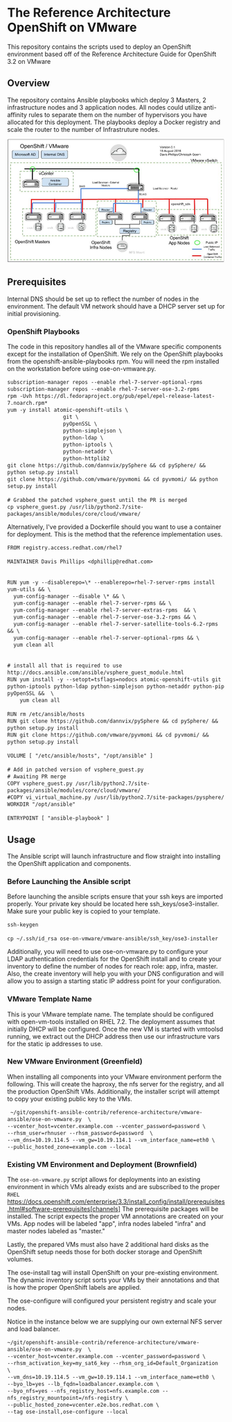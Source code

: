 # The Reference Architecture OpenShift on VMware
This repository contains the scripts used to deploy an OpenShift environment based off of the Reference Architecture Guide for OpenShift 3.2 on VMware

## Overview
The repository contains Ansible playbooks which deploy 3 Masters, 2 infrastructure nodes and 3 application nodes. All nodes could utilize anti-affinity rules to separate them on the number of hypervisors you have allocated for this deployment. The playbooks deploy a Docker registry and scale the router to the number of Infrastruture nodes.

![Architecture](images/OSE-on-VMware-Architecture.jpg)

## Prerequisites
Internal DNS should be set up to reflect the number of nodes in the environment. The default VM network should have a DHCP server set up for initial provisioning. 

### OpenShift Playbooks
The code in this repository handles all of the VMware specific components except for the installation of OpenShift. We rely on the OpenShift playbooks from the openshift-ansible-playbooks rpm. You will need the rpm installed on the workstation before using ose-on-vmware.py.

```
subscription-manager repos --enable rhel-7-server-optional-rpms
subscription-manager repos --enable rhel-7-server-ose-3.2-rpms
rpm -Uvh https://dl.fedoraproject.org/pub/epel/epel-release-latest-7.noarch.rpm*
yum -y install atomic-openshift-utils \
                  git \
                  pyOpenSSL \
                  python-simplejson \
                  python-ldap \
                  python-iptools \
                  python-netaddr \
                  python-httplib2
git clone https://github.com/dannvix/pySphere && cd pySphere/ && python setup.py install
git clone https://github.com/vmware/pyvmomi && cd pyvmomi/ && python setup.py install

# Grabbed the patched vsphere_guest until the PR is merged
cp vsphere_guest.py /usr/lib/python2.7/site-packages/ansible/modules/core/cloud/vmware/
```
Alternatively, I've provided a Dockerfile should you want to use a container for deployment. This
is the method that the reference implementation uses.

```
FROM registry.access.redhat.com/rhel7

MAINTAINER Davis Phillips <dphillip@redhat.com>


RUN yum -y --disablerepo=\* --enablerepo=rhel-7-server-rpms install yum-utils && \
  yum-config-manager --disable \* && \
  yum-config-manager --enable rhel-7-server-rpms && \
  yum-config-manager --enable rhel-7-server-extras-rpms  && \
  yum-config-manager --enable rhel-7-server-ose-3.2-rpms && \
  yum-config-manager --enable rhel-7-server-satellite-tools-6.2-rpms && \
  yum-config-manager --enable rhel-7-server-optional-rpms && \
  yum clean all


# install all that is required to use http://docs.ansible.com/ansible/vsphere_guest_module.html
RUN yum install -y --setopt=tsflags=nodocs atomic-openshift-utils git python-iptools python-ldap python-simplejson python-netaddr python-pip pyOpenSSL &&  \
    yum clean all

RUN rm /etc/ansible/hosts
RUN git clone https://github.com/dannvix/pySphere && cd pySphere/ && python setup.py install
RUN git clone https://github.com/vmware/pyvmomi && cd pyvmomi/ && python setup.py install

VOLUME [ "/etc/ansible/hosts", "/opt/ansible" ]

# Add in patched version of vsphere_guest.py
# Awaiting PR merge
COPY vsphere_guest.py /usr/lib/python2.7/site-packages/ansible/modules/core/cloud/vmware/
#COPY vi_virtual_machine.py /usr/lib/python2.7/site-packages/pysphere/
WORKDIR "/opt/ansible"

ENTRYPOINT [ "ansible-playbook" ]

```

## Usage
The Ansible script will launch infrastructure and flow straight into installing the OpenShift application and components.

### Before Launching the Ansible script
Before launching the ansible scripts ensure that your ssh keys are imported properly. Your private key should be located here ssh_keys/ose3-installer. Make sure your public key is copied to your template.
```
ssh-keygen

cp ~/.ssh/id_rsa ose-on-vmware/vmware-ansible/ssh_key/ose3-installer

```
Additionally, you will need to use ose-on-vmware.py to configure your LDAP authentication credentials for the OpenShift install and to create your inventory to define the number of nodes for reach role: app, infra, master. Also, the create inventory will help you with your DNS configuration and will allow you to assign a starting static IP address point for your configuration. 

### VMware Template Name
This is your VMware template name. The template should be configured with open-vm-tools installed on RHEL 7.2. The deployment assumes that initially DHCP will be configured. Once the new VM is started with vmtoolsd running, we extract out the DHCP address then use our infrastructure vars for the static ip addresses to use.

### New VMware Environment (Greenfield)
When installing all components into your VMware environment perform the following.   This will create the haproxy, the nfs server for the registry, and all the production OpenShift VMs. Additionally, the installer script will attempt to copy your existing public key to the VMs.
```
 ~/git/openshift-ansible-contrib/reference-architecture/vmware-ansible/ose-on-vmware.py  \
--vcenter_host=vcenter.example.com --vcenter_password=password \
--rhsm_user=rhnuser --rhsm_password=password  \
--vm_dns=10.19.114.5 --vm_gw=10.19.114.1 --vm_interface_name=eth0 \
--public_hosted_zone=example.com --local
```

### Existing VM Environment and Deployment (Brownfield)
The `ose-on-vmware.py` script allows for deployments into an existing environment
in which VMs already exists and are subscribed to the proper `RHEL` https://docs.openshift.com/enterprise/3.3/install_config/install/prerequisites.html#software-prerequisites[channels]
The prerequisite packages will be installed. The script expects the proper VM annotations are
created on your VMs. App nodes will be labeled "app", infra nodes labeled
"infra" and master nodes labeled as "master."

Lastly, the prepared VMs must also have 2 additional hard disks as the OpenShift setup needs those
for both docker storage and OpenShift volumes.


The ose-install tag will install OpenShift on your pre-existing environment. The dynamic inventory script sorts your
VMs by their annotations and that is how the proper OpenShift labels are applied.

The ose-configure will configured your persistent registry and scale your nodes.

Notice in the instance below we are supplying our own external NFS server and load balancer.

```
~/git/openshift-ansible-contrib/reference-architecture/vmware-ansible/ose-on-vmware.py  \
--vcenter_host=vcenter.example.com --vcenter_password=password \
--rhsm_activation_key=my_sat6_key --rhsm_org_id=Default_Organization  \
--vm_dns=10.19.114.5 --vm_gw=10.19.114.1 --vm_interface_name=eth0 \
--byo_lb=yes --lb_fqdn=loadbalancer.example.com \
--byo_nfs=yes --nfs_registry_host=nfs.example.com --nfs_registry_mountpoint=/nfs-registry \
--public_hosted_zone=vcenter.e2e.bos.redhat.com \
--tag ose-install,ose-configure --local
```
